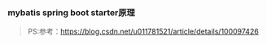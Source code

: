 ### mybatis spring boot starter原理


>PS:参考：https://blog.csdn.net/u011781521/article/details/100097426